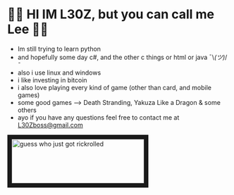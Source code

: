 # 🍑🍑 HI IM L30Z, but you can call me Lee 🍊🍊
- Im still trying to learn python 
- and hopefully some day c#, and the other c things or html or java ¯\\_(ツ)_/¯ 
- also i use linux and windows
- i like investing in bitcoin 
- i also love playing every kind of game (other than card, and mobile games)
- some good games --> Death Stranding, Yakuza Like a Dragon & some others
- ayo if you have any questions feel free to contact me at L30Zboss@gmail.com

<a href="https://www.youtube.com/watch?v=dQw4w9WgXcQ
" target="_blank"><img src="http://stronginsideout.com/wp-content/uploads/2014/12/Click-here-for-more-info-button.png" 
alt="guess who just got rickrolled" width="300" height="100" border="10" /></a>
